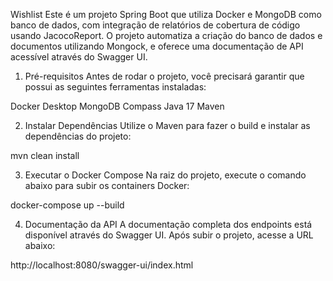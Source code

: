 Wishlist
Este é um projeto Spring Boot que utiliza Docker e MongoDB como banco de dados, com integração de relatórios de cobertura de código usando JacocoReport. O projeto automatiza a criação do banco de dados e documentos utilizando Mongock, e oferece uma documentação de API acessível através do Swagger UI.

1. Pré-requisitos
Antes de rodar o projeto, você precisará garantir que possui as seguintes ferramentas instaladas:

Docker Desktop
MongoDB Compass
Java 17
Maven

2. Instalar Dependências
Utilize o Maven para fazer o build e instalar as dependências do projeto:

mvn clean install

3. Executar o Docker Compose
Na raiz do projeto, execute o comando abaixo para subir os containers Docker:

docker-compose up --build

4. Documentação da API
A documentação completa dos endpoints está disponível através do Swagger UI. Após subir o projeto, acesse a URL abaixo:

http://localhost:8080/swagger-ui/index.html
